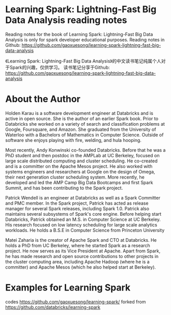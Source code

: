 # Learning Spark: Lightning-Fast Big Data Analysis reading notes
Reading notes for the book of Learning Spark: Lightning-Fast Big Data Analysis is only for spark developer educational purposes.
Reading notes in Github: https://github.com/gaoxuesong/learning-spark-lightning-fast-big-data-analysis

《Learning Spark: Lightning-Fast Big Data Analysis》的中文读书笔记纯属个人对于Spark的兴趣，仅供学习。
读书笔记分享于Github: https://github.com/gaoxuesong/learning-spark-lightning-fast-big-data-analysis


About the Author
===

Holden Karau is a software development engineer at Databricks and is active in open source. She is the author of an earlier Spark book. Prior to Databricks she worked on a variety of search and classification problems at Google, Foursquare, and Amazon. She graduated from the University of Waterloo with a Bachelors of Mathematics in Computer Science. Outside of software she enjoys playing with fire, welding, and hula hooping.

Most recently, Andy Konwinski co-founded Databricks. Before that he was a PhD student and then postdoc in the AMPLab at UC Berkeley, focused on large scale distributed computing and cluster scheduling. He co-created and is a committer on the Apache Mesos project. He also worked with systems engineers and researchers at Google on the design of Omega, their next generation cluster scheduling system. More recently, he developed and led the AMP Camp Big Data Bootcamps and first Spark Summit, and has been contributing to the Spark project.

Patrick Wendell is an engineer at Databricks as well as a Spark Committer and PMC member. In the Spark project, Patrick has acted as release manager for several Spark releases, including Spark 1.0. Patrick also maintains several subsystems of Spark's core engine. Before helping start Databricks, Patrick obtained an M.S. in Computer Science at UC Berkeley. His research focused on low latency scheduling for large scale analytics workloads. He holds a B.S.E in Computer Science from Princeton University

Matei Zaharia is the creator of Apache Spark and CTO at Databricks. He holds a PhD from UC Berkeley, where he started Spark as a research project. He now serves as its Vice President at Apache. Apart from Spark, he has made research and open source contributions to other projects in the cluster computing area, including Apache Hadoop (where he is a committer) and Apache Mesos (which he also helped start at Berkeley).

Examples for Learning Spark
===
codes https://github.com/gaoxuesong/learning-spark/  forked from https://github.com/databricks/learning-spark
